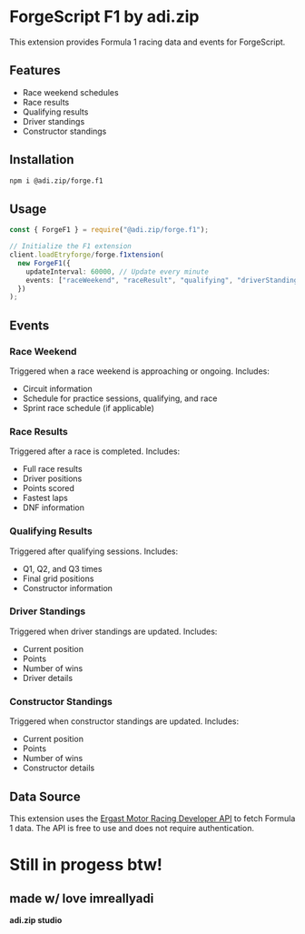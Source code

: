 # ForgeScript F1 by adi.zip 

This extension provides Formula 1 racing data and events for ForgeScript.

## Features

* Race weekend schedules
* Race results
* Qualifying results
* Driver standings
* Constructor standings

## Installation

```bash
npm i @adi.zip/forge.f1

```

## Usage

```typescript
const { ForgeF1 } = require("@adi.zip/forge.f1");

// Initialize the F1 extension
client.loadEtryforge/forge.f1xtension(
  new ForgeF1({
    updateInterval: 60000, // Update every minute
    events: ["raceWeekend", "raceResult", "qualifying", "driverStanding", "constructorStanding"]
  })
);
```

## Events

### Race Weekend
Triggered when a race weekend is approaching or ongoing. Includes:
- Circuit information
- Schedule for practice sessions, qualifying, and race
- Sprint race schedule (if applicable)

### Race Results
Triggered after a race is completed. Includes:
- Full race results
- Driver positions
- Points scored
- Fastest laps
- DNF information

### Qualifying Results
Triggered after qualifying sessions. Includes:
- Q1, Q2, and Q3 times
- Final grid positions
- Constructor information

### Driver Standings
Triggered when driver standings are updated. Includes:
- Current position
- Points
- Number of wins
- Driver details

### Constructor Standings
Triggered when constructor standings are updated. Includes:
- Current position
- Points
- Number of wins
- Constructor details

## Data Source
This extension uses the [Ergast Motor Racing Developer API](http://ergast.com/mrd/) to fetch Formula 1 data. The API is free to use and does not require authentication.

# Still in progess btw!

## made w/ love imreallyadi

**adi.zip studio**